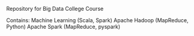 Repository for Big Data College Course

Contains:
	Machine Learning (Scala, Spark)
	Apache Hadoop (MapReduce, Python)
	Apache Spark (MapReduce, pyspark)
